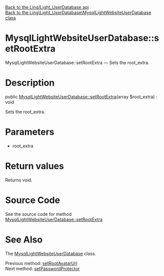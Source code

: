 [Back to the Ling/Light_UserDatabase api](https://github.com/lingtalfi/Light_UserDatabase/blob/master/doc/api/Ling/Light_UserDatabase.md)<br>
[Back to the Ling\Light_UserDatabase\MysqlLightWebsiteUserDatabase class](https://github.com/lingtalfi/Light_UserDatabase/blob/master/doc/api/Ling/Light_UserDatabase/MysqlLightWebsiteUserDatabase.md)


MysqlLightWebsiteUserDatabase::setRootExtra
================



MysqlLightWebsiteUserDatabase::setRootExtra — Sets the root_extra.




Description
================


public [MysqlLightWebsiteUserDatabase::setRootExtra](https://github.com/lingtalfi/Light_UserDatabase/blob/master/doc/api/Ling/Light_UserDatabase/MysqlLightWebsiteUserDatabase/setRootExtra.md)(array $root_extra) : void




Sets the root_extra.




Parameters
================


- root_extra

    


Return values
================

Returns void.








Source Code
===========
See the source code for method [MysqlLightWebsiteUserDatabase::setRootExtra](https://github.com/lingtalfi/Light_UserDatabase/blob/master/MysqlLightWebsiteUserDatabase.php#L660-L663)


See Also
================

The [MysqlLightWebsiteUserDatabase](https://github.com/lingtalfi/Light_UserDatabase/blob/master/doc/api/Ling/Light_UserDatabase/MysqlLightWebsiteUserDatabase.md) class.

Previous method: [setRootAvatarUrl](https://github.com/lingtalfi/Light_UserDatabase/blob/master/doc/api/Ling/Light_UserDatabase/MysqlLightWebsiteUserDatabase/setRootAvatarUrl.md)<br>Next method: [setPasswordProtector](https://github.com/lingtalfi/Light_UserDatabase/blob/master/doc/api/Ling/Light_UserDatabase/MysqlLightWebsiteUserDatabase/setPasswordProtector.md)<br>

